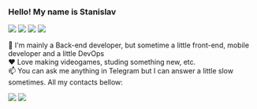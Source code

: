 ### Hello! My name is Stanislav

<img src="https://img.shields.io/badge/Location-Russia/St.Petersburg-blue?style=flat-square"/> <img src="https://img.shields.io/badge/Backend-Java/Kotlin/Go-orange?style=flat-square"/> <img src="https://img.shields.io/badge/Forntend-JS/TS/VueJS-yellowgreen?style=flat-square"/> <img src="https://img.shields.io/badge/Mobile-Kotlin/Flutter-blueviolet?style=flat-square"/> </br>

👋 I'm mainly a Back-end developer, but sometime a little front-end, mobile developer and a little DevOps <br>
❤️ Love making videogames, studing something new, etc. <br>
📫 You can ask me anything in Telegram but I can answer a little slow sometimes. All my contacts bellow:

<a href="https://t.me/mr_w1lde"><img src="https://img.shields.io/badge/mr_w1lde-telegram-informational?style=flat"/></a> <a href="https://www.linkedin.com/in/mr-w1lde/"><img src="https://img.shields.io/badge/mrw1lde-linkedin-informational?style=flat"/></a>
